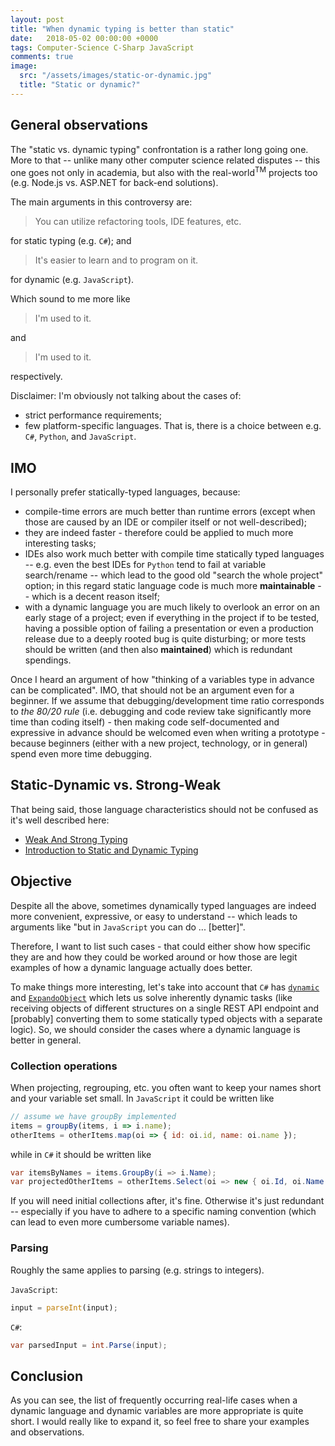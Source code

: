 ```yaml
---
layout: post
title: "When dynamic typing is better than static"
date:   2018-05-02 00:00:00 +0000
tags: Computer-Science C-Sharp JavaScript
comments: true
image:
  src: "/assets/images/static-or-dynamic.jpg"
  title: "Static or dynamic?"
---
```


## General observations

The "static vs. dynamic typing" confrontation is a rather long going one. More to that -- unlike many other computer science related disputes -- this one goes not only in academia, but also with the real-world<sup>TM</sup> projects too (e.g. Node.js vs. ASP.NET for back-end solutions).

The main arguments in this controversy are:
> You can utilize refactoring tools, IDE features, etc.

for static typing (e.g. `C#`); and
> It's easier to learn and to program on it.

for dynamic (e.g. `JavaScript`).

Which sound to me more like
> I'm used to it.

and
> I'm used to it.

respectively.

<!--preview-break-->

Disclaimer:
I'm obviously not talking about the cases of:
* strict performance requirements;
* few platform-specific languages.
That is, there is a choice between e.g. `C#`, `Python`, and `JavaScript`.

## IMO

I personally prefer statically-typed languages, because:
* compile-time errors are much better than runtime errors (except when those are caused by an IDE or compiler itself or not well-described);
* they are indeed faster - therefore could be applied to much more interesting tasks;
* IDEs also work much better with compile time statically typed languages -- e.g. even the best IDEs for `Python` tend to fail at variable search/rename -- which lead to the good old "search the whole project" option; in this regard static language code is much more **maintainable** -- which is a decent reason itself;
* with a dynamic language you are much likely to overlook an error on an early stage of a project; even if everything in the project if to be tested, having a possible option of failing a presentation or even a production release due to a deeply rooted bug is quite disturbing; or more tests should be written (and then also **maintained**) which is redundant spendings.

Once I heard an argument of how "thinking of a variables type in advance can be complicated".
IMO, that should not be an argument even for a beginner.
If we assume that debugging/development time ratio corresponds to _the 80/20 rule_
(i.e. debugging and code review take significantly more time than coding itself) -
then making code self-documented and expressive in advance should be welcomed even when writing a prototype -
because beginners (either with a new project, technology, or in general) spend even more time debugging.

## Static-Dynamic vs. Strong-Weak

That being said, those language characteristics should not be confused as it's well described here:
* [Weak And Strong Typing](http://wiki.c2.com/?WeakAndStrongTyping)
* [Introduction to Static and Dynamic Typing](https://www.sitepoint.com/typing-versus-dynamic-typing/)

## Objective

Despite all the above, sometimes dynamically typed languages are indeed more convenient, expressive, or easy to understand -- which leads to arguments like "but in `JavaScript` you can do ... [better]".

Therefore, I want to list such cases - that could either show how specific they are and how they could be worked around or how those are legit examples of how a dynamic language actually does better.

To make things more interesting, let's take into account that `C#` has [`dynamic`](https://docs.microsoft.com/en-us/dotnet/csharp/language-reference/keywords/dynamic) and [`ExpandoObject`](https://msdn.microsoft.com/en-us/library/system.dynamic.expandoobject(v=vs.110).aspx) which lets us solve inherently dynamic tasks (like receiving objects of different structures on a single REST API endpoint and [probably] converting them to some statically typed objects with a separate logic). So, we should consider the cases where a dynamic language is better in general.

### Collection operations

When projecting, regrouping, etc. you often want to keep your names short and your variable set small.
In `JavaScript` it could be written like
```js
// assume we have groupBy implemented
items = groupBy(items, i => i.name);
otherItems = otherItems.map(oi => { id: oi.id, name: oi.name });
```
while in `C#` it should be written like
```csharp
var itemsByNames = items.GroupBy(i => i.Name);
var projectedOtherItems = otherItems.Select(oi => new { oi.Id, oi.Name });
```

If you will need initial collections after, it's fine. Otherwise it's just redundant -- especially if you have to adhere to a specific naming convention (which can lead to even more cumbersome variable names).

### Parsing

Roughly the same applies to parsing (e.g. strings to integers).

`JavaScript`:
```js
input = parseInt(input);
```
`C#`:
```csharp
var parsedInput = int.Parse(input);
```

## Conclusion

As you can see, the list of frequently occurring real-life cases when a dynamic language
and dynamic variables are more appropriate is quite short. I would really like to expand it,
so feel free to share your examples and observations.
